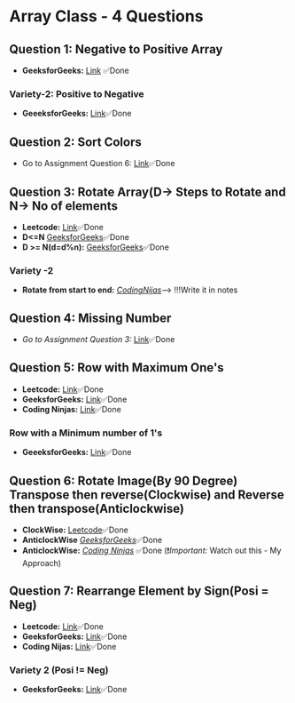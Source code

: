 # Array Class - 4 Questions


## Question 1: Negative to Positive Array
- **GeeksforGeeks:** [Link](https://practice.geeksforgeeks.org/problems/arranging-the-array1131/1) ✅Done

### Variety-2: Positive to Negative
- **GeeeksforGeeks:** [Link](https://practice.geeksforgeeks.org/problems/move-all-negative-elements-to-end1813/1)✅Done

## Question 2: Sort Colors
- Go to Assignment Question 6: [Link](https://github.com/kuldeepsaini23/DSA-C-plus-plus/tree/main/Week%203(Array)/Assignment)✅Done

## Question 3: Rotate Array(D-> Steps to Rotate and N-> No of elements
- **Leetcode:** [Link](https://leetcode.com/problems/rotate-array/description/)✅Done
-  **D<=N** [GeeksforGeeks](https://practice.geeksforgeeks.org/problems/rotate-array-by-n-elements-1587115621/1)✅Done
-  **D >= N(d=d%n):** [GeeksforGeeks](https://practice.geeksforgeeks.org/problems/reversal-algorithm5340/1)✅Done
### Variety -2
-  **Rotate from start to end:** [*CodingNijas*](https://www.codingninjas.com/studio/problems/rotate-array_1230543?leftPanelTab=0)--> !!!Write it in notes

## Question 4: Missing Number
-  *Go to Assignment Question 3:* [Link](https://github.com/kuldeepsaini23/DSA-C-plus-plus/tree/main/Week%203(Array)/Assignment)✅Done


## Question 5: Row with Maximum One's
- **Leetcode:** [Link](https://leetcode.com/problems/row-with-maximum-ones/description/)✅Done
- **GeeksforGeeks:** [Link](https://practice.geeksforgeeks.org/problems/row-with-max-1s0023/1)✅Done
- **Coding Ninjas:** [Link](https://www.codingninjas.com/studio/problems/row-with-max-1s_893269)✅Done

### Row with a Minimum number of 1's
- **GeeeksforGeeks:** [Link](https://practice.geeksforgeeks.org/problems/row-with-minimum-number-of-1s5430/1)✅Done


## Question 6: Rotate Image(By 90 Degree) Transpose then reverse(Clockwise) and Reverse then transpose(Anticlockwise)
- **ClockWise:** [Leetcode](https://leetcode.com/problems/rotate-image/description/)✅Done
- **AnticlockWise** [*GeeksforGeeks*](https://practice.geeksforgeeks.org/problems/rotate-by-90-degree0356/1)✅Done
- **AnticlockWise:** [*Coding Ninjas*](https://www.codingninjas.com/studio/problems/rotate-matrix-by-90-degrees_981261?leftPanelTab=3) ✅Done (:exclamation:*Important:* Watch out this - My Approach)

## Question 7: Rearrange Element by Sign(Posi = Neg)
- **Leetcode:** [Link](https://leetcode.com/problems/rearrange-array-elements-by-sign/description/)✅Done
- **GeeksforGeeks:** [Link](https://practice.geeksforgeeks.org/problems/positive-and-negative-elements4613/1)✅Done
- **Coding Nijas:** [Link](https://www.codingninjas.com/studio/problems/alternatives_893342)✅Done
### Variety 2 (Posi != Neg)
- **GeeksforGeeks:** [Link](https://practice.geeksforgeeks.org/problems/array-of-alternate-ve-and-ve-nos1401/1)✅Done



